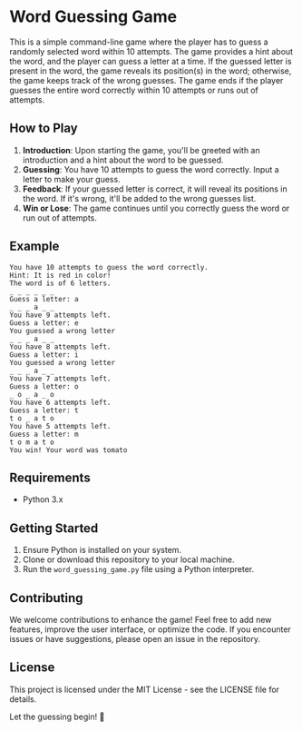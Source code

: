 # Word Guessing Game
This is a simple command-line game where the player has to guess a randomly selected word within 10 attempts. The game provides a hint about the word, and the player can guess a letter at a time. If the guessed letter is present in the word, the game reveals its position(s) in the word; otherwise, the game keeps track of the wrong guesses. The game ends if the player guesses the entire word correctly within 10 attempts or runs out of attempts.

## How to Play

1.  **Introduction**: Upon starting the game, you'll be greeted with an introduction and a hint about the word to be guessed.
2.  **Guessing**: You have 10 attempts to guess the word correctly. Input a letter to make your guess.
3.  **Feedback**: If your guessed letter is correct, it will reveal its positions in the word. If it's wrong, it'll be added to the wrong guesses list.
4.  **Win or Lose**: The game continues until you correctly guess the word or run out of attempts.

## Example
```        ---Word Guessing Game---
You have 10 attempts to guess the word correctly.
Hint: It is red in color!
The word is of 6 letters.
_ _ _ _ _ _
Guess a letter: a
_ _ _ a _ _
You have 9 attempts left.
Guess a letter: e
You guessed a wrong letter
_ _ _ a _ _
You have 8 attempts left. 
Guess a letter: i
You guessed a wrong letter
_ _ _ a _ _
You have 7 attempts left. 
Guess a letter: o
_ o _ a _ o
You have 6 attempts left.
Guess a letter: t
t o _ a t o
You have 5 attempts left.
Guess a letter: m
t o m a t o
You win! Your word was tomato
```

## Requirements

-   Python 3.x

## Getting Started

1.  Ensure Python is installed on your system.
2.  Clone or download this repository to your local machine.
3.  Run the `word_guessing_game.py` file using a Python interpreter.

## Contributing

We welcome contributions to enhance the game! Feel free to add new features, improve the user interface, or optimize the code. If you encounter issues or have suggestions, please open an issue in the repository.

## License

This project is licensed under the MIT License - see the LICENSE file for details.

Let the guessing begin! 🎉
